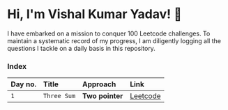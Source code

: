 # Hi, I'm Vishal Kumar Yadav! 👋
I have embarked on a mission to conquer 100 Leetcode challenges. To maintain a systematic record of my progress, I am diligently logging all the questions I tackle on a daily basis in this repository.

### Index

| Day no. | Title    | Approach             | Link |
| :------ | :------- | :------------------- | :-----|
| `1` | `Three Sum` | **Two pointer** | [Leetcode](https://leetcode.com/problems/3sum/description/) |

